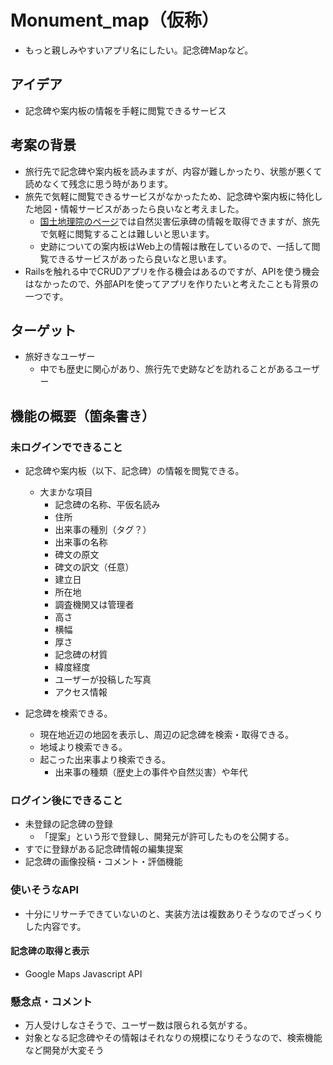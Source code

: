 # Monument_map（仮称）
- もっと親しみやすいアプリ名にしたい。記念碑Mapなど。

## アイデア
- 記念碑や案内板の情報を手軽に閲覧できるサービス

## 考案の背景
- 旅行先で記念碑や案内板を読みますが、内容が難しかったり、状態が悪くて読めなくて残念に思う時があります。
- 旅先で気軽に閲覧できるサービスがなかったため、記念碑や案内板に特化した地図・情報サービスがあったら良いなと考えました。
  - [国土地理院のページ](https://www.gsi.go.jp/bousaichiri/denshouhi_download.html)では自然災害伝承碑の情報を取得できますが、旅先で気軽に閲覧することは難しいと思います。
  - 史跡についての案内板はWeb上の情報は散在しているので、一括して閲覧できるサービスがあったら良いなと思います。
- Railsを触れる中でCRUDアプリを作る機会はあるのですが、APIを使う機会はなかったので、外部APIを使ってアプリを作りたいと考えたことも背景の一つです。

## ターゲット
- 旅好きなユーザー
  - 中でも歴史に関心があり、旅行先で史跡などを訪れることがあるユーザー

## 機能の概要（箇条書き）
### 未ログインでできること
- 記念碑や案内板（以下、記念碑）の情報を閲覧できる。
  - 大まかな項目
    - 記念碑の名称、平仮名読み
    - 住所
    - 出来事の種別（タグ？）
    - 出来事の名称
    - 碑文の原文
    - 碑文の訳文（任意）
    - 建立日
    - 所在地
    - 調査機関又は管理者
    - 高さ
    - 横幅
    - 厚さ
    - 記念碑の材質
    - 緯度経度
    - ユーザーが投稿した写真
    - アクセス情報

- 記念碑を検索できる。
  - 現在地近辺の地図を表示し、周辺の記念碑を検索・取得できる。
  - 地域より検索できる。
  - 起こった出来事より検索できる。
    - 出来事の種類（歴史上の事件や自然災害）や年代

### ログイン後にできること
- 未登録の記念碑の登録
  - 「提案」という形で登録し、開発元が許可したものを公開する。
- すでに登録がある記念碑情報の編集提案
- 記念碑の画像投稿・コメント・評価機能

### 使いそうなAPI
- 十分にリサーチできていないのと、実装方法は複数ありそうなのでざっくりした内容です。
#### 記念碑の取得と表示
- Google Maps Javascript API

### 懸念点・コメント
- 万人受けしなさそうで、ユーザー数は限られる気がする。
- 対象となる記念碑やその情報はそれなりの規模になりそうなので、検索機能など開発が大変そう
